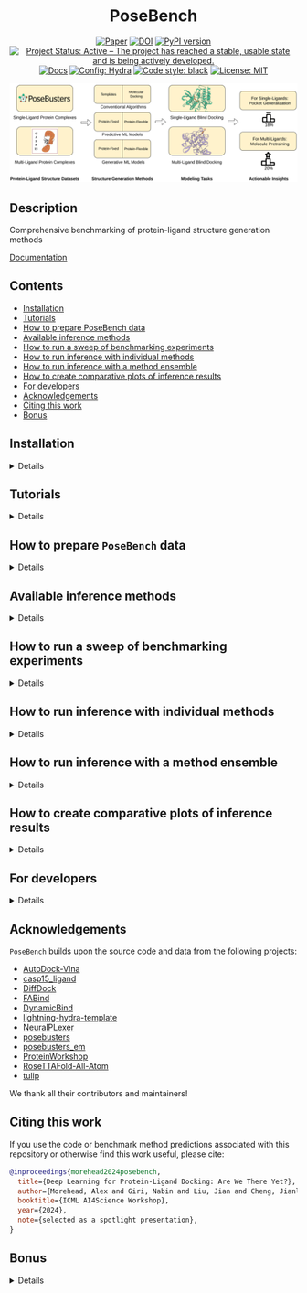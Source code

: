 <div align="center">

# PoseBench

[![Paper](http://img.shields.io/badge/arXiv-2405.14108-B31B1B.svg)](https://arxiv.org/abs/2405.14108)
[![DOI](https://zenodo.org/badge/DOI/10.5281/zenodo.11477766.svg)](https://doi.org/10.5281/zenodo.11477766)
[![PyPI version](https://badge.fury.io/py/posebench.svg)](https://badge.fury.io/py/posebench)
[![Project Status: Active – The project has reached a stable, usable state and is being actively developed.](https://www.repostatus.org/badges/latest/active.svg)](https://www.repostatus.org/#active)
[![Docs](https://assets.readthedocs.org/static/projects/badges/passing-flat.svg)](https://bioinfomachinelearning.github.io/PoseBench/)
<a href="https://hydra.cc/"><img alt="Config: Hydra" src="https://img.shields.io/badge/config-hydra-89b8cd"></a>
<a href="https://github.com/psf/black"><img alt="Code style: black" src="https://img.shields.io/badge/code%20style-black-000000.svg"></a>
[![License: MIT](https://img.shields.io/badge/license-MIT-yellow.svg)](https://opensource.org/licenses/MIT)

<img src="./img/PoseBench.png" width="600">

</div>

## Description

Comprehensive benchmarking of protein-ligand structure generation methods

[Documentation](https://bioinfomachinelearning.github.io/PoseBench/)

## Contents

- [Installation](#installation)
- [Tutorials](#tutorials)
- [How to prepare PoseBench data](#how-to-prepare-posebench-data)
- [Available inference methods](#available-inference-methods)
- [How to run a sweep of benchmarking experiments](#how-to-run-a-sweep-of-benchmarking-experiments)
- [How to run inference with individual methods](#how-to-run-inference-with-individual-methods)
- [How to run inference with a method ensemble](#how-to-run-inference-with-a-method-ensemble)
- [How to create comparative plots of inference results](#how-to-create-comparative-plots-of-inference-results)
- [For developers](#for-developers)
- [Acknowledgements](#acknowledgements)
- [Citing this work](#citing-this-work)
- [Bonus](#bonus)

## Installation

<details>

### Portable installation

To reuse modules and utilities within `PoseBench` in other projects, one can simply use `pip`

```bash
pip install posebench
```

### Full installation

To reproduce, customize, or extend the `PoseBench` benchmark, we recommend fully installing `PoseBench` using `mamba` as follows:

First, install `mamba` for dependency management (as a fast alternative to Anaconda)

```bash
wget "https://github.com/conda-forge/miniforge/releases/latest/download/Mambaforge-$(uname)-$(uname -m).sh"
bash Mambaforge-$(uname)-$(uname -m).sh  # accept all terms and install to the default location
rm Mambaforge-$(uname)-$(uname -m).sh  # (optionally) remove installer after using it
source ~/.bashrc  # alternatively, one can restart their shell session to achieve the same result
```

Install dependencies for each method's environment (as desired)

```bash
# clone project
sudo apt-get install git-lfs  # NOTE: run this if you have not already installed `git-lfs`
git lfs install
git clone https://github.com/BioinfoMachineLearning/PoseBench --recursive
cd PoseBench

# create conda environments (~80 GB total)
# - PoseBench environment # (~15 GB)
mamba env create -f environments/posebench_environment.yaml
conda activate PoseBench  # NOTE: one still needs to use `conda` to (de)activate environments
pip3 install -e .
# - casp15_ligand_scoring environment (~3 GB)
mamba env create -f environments/casp15_ligand_scoring_environment.yaml
conda activate casp15_ligand_scoring  # NOTE: one still needs to use `conda` to (de)activate environments
pip3 install -e .
# - DiffDock environment (~13 GB)
mamba env create -f environments/diffdock_environment.yaml --prefix forks/DiffDock/DiffDock/
conda activate forks/DiffDock/DiffDock/  # NOTE: one still needs to use `conda` to (de)activate environments
# - FABind environment (~6 GB)
mamba env create -f environments/fabind_environment.yaml --prefix forks/FABind/FABind/
conda activate forks/FABind/FABind/  # NOTE: one still needs to use `conda` to (de)activate environments
# - DynamicBind environment (~13 GB)
mamba env create -f environments/dynamicbind_environment.yaml --prefix forks/DynamicBind/DynamicBind/
conda activate forks/DynamicBind/DynamicBind/  # NOTE: one still needs to use `conda` to (de)activate environments
# - NeuralPLexer environment (~14 GB)
mamba env create -f environments/neuralplexer_environment.yaml --prefix forks/NeuralPLexer/NeuralPLexer/
conda activate forks/NeuralPLexer/NeuralPLexer/  # NOTE: one still needs to use `conda` to (de)activate environments
cd forks/NeuralPLexer/ && pip3 install -e . && cd ../../
# - RoseTTAFold-All-Atom environment (~14 GB) - NOTE: after running these commands, follow the installation instructions in `forks/RoseTTAFold-All-Atom/README.md` starting at Step 4 (with `forks/RoseTTAFold-All-Atom/` as the current working directory)
mamba env create -f environments/rfaa_environment.yaml --prefix forks/RoseTTAFold-All-Atom/RFAA/
conda activate forks/RoseTTAFold-All-Atom/RFAA/  # NOTE: one still needs to use `conda` to (de)activate environments
cd forks/RoseTTAFold-All-Atom/rf2aa/SE3Transformer/ && pip3 install --no-cache-dir -r requirements.txt && python3 setup.py install && cd ../../../../
# - AutoDock Vina Tools environment (~1 GB)
mamba env create -f environments/adfr_environment.yaml --prefix forks/Vina/ADFR/
conda activate forks/Vina/ADFR/  # NOTE: one still needs to use `conda` to (de)activate environments
# - P2Rank (~0.5 GB)
wget -P forks/P2Rank/ https://github.com/rdk/p2rank/releases/download/2.4.2/p2rank_2.4.2.tar.gz
tar -xzf forks/P2Rank/p2rank_2.4.2.tar.gz -C forks/P2Rank/
rm forks/P2Rank/p2rank_2.4.2.tar.gz
```

Download checkpoints (~8.25 GB total)

```bash
# DynamicBind checkpoint (~0.25 GB)
cd forks/DynamicBind/
wget https://zenodo.org/records/10137507/files/workdir.zip
unzip workdir.zip
rm workdir.zip
cd ../../

# NeuralPLexer checkpoint (~6.5 GB)
cd forks/NeuralPLexer/
wget https://zenodo.org/records/10373581/files/neuralplexermodels_downstream_datasets_predictions.zip
unzip neuralplexermodels_downstream_datasets_predictions.zip
rm neuralplexermodels_downstream_datasets_predictions.zip
cd ../../

# RoseTTAFold-All-Atom checkpoint (~1.5 GB)
cd forks/RoseTTAFold-All-Atom/
wget http://files.ipd.uw.edu/pub/RF-All-Atom/weights/RFAA_paper_weights.pt
cd ../../
```

</details>

## Tutorials

<details>

We provide a two-part tutorial series of Jupyter notebooks to provide users with examples
of how to extend `PoseBench`, as outlined below.

1. [Adding a new dataset](https://github.com/BioinfoMachineLearning/PoseBench/blob/main/notebooks/adding_new_dataset_tutorial.ipynb)
2. [Adding a new method](https://github.com/BioinfoMachineLearning/PoseBench/blob/main/notebooks/adding_new_method_tutorial.ipynb)

</details>

## How to prepare `PoseBench` data

<details>

### Downloading Astex, PoseBusters, DockGen, and CASP15 data

```bash
# fetch, extract, and clean-up preprocessed Astex Diverse, PoseBusters Benchmark, DockGen, and CASP15 data (~3 GB) #
wget https://zenodo.org/records/11477766/files/astex_diverse_set.tar.gz
wget https://zenodo.org/records/11477766/files/posebusters_benchmark_set.tar.gz
wget https://zenodo.org/records/11477766/files/dockgen_set.tar.gz
wget https://zenodo.org/records/11477766/files/casp15_set.tar.gz
tar -xzf astex_diverse_set.tar.gz
tar -xzf posebusters_benchmark_set.tar.gz
tar -xzf dockgen_set.tar.gz
tar -xzf casp15_set.tar.gz
rm astex_diverse_set.tar.gz
rm posebusters_benchmark_set.tar.gz
rm dockgen_set.tar.gz
rm casp15_set.tar.gz
```

### Downloading benchmark method predictions

```bash
# fetch, extract, and clean-up benchmark method predictions to reproduce paper results (~19 GB) #
# DiffDock predictions and results
wget https://zenodo.org/records/11477766/files/diffdock_benchmark_method_predictions.tar.gz
tar -xzf diffdock_benchmark_method_predictions.tar.gz
rm diffdock_benchmark_method_predictions.tar.gz
# FABind predictions and results
wget https://zenodo.org/records/11477766/files/fabind_benchmark_method_predictions.tar.gz
tar -xzf fabind_benchmark_method_predictions.tar.gz
rm fabind_benchmark_method_predictions.tar.gz
# DynamicBind predictions and results
wget https://zenodo.org/records/11477766/files/dynamicbind_benchmark_method_predictions.tar.gz
tar -xzf dynamicbind_benchmark_method_predictions.tar.gz
rm dynamicbind_benchmark_method_predictions.tar.gz
# NeuralPLexer predictions and results
wget https://zenodo.org/records/11477766/files/neuralplexer_benchmark_method_predictions.tar.gz
tar -xzf neuralplexer_benchmark_method_predictions.tar.gz
rm neuralplexer_benchmark_method_predictions.tar.gz
# RoseTTAFold-All-Atom predictions and results
wget https://zenodo.org/records/11477766/files/rfaa_benchmark_method_predictions.tar.gz
tar -xzf rfaa_benchmark_method_predictions.tar.gz
rm rfaa_benchmark_method_predictions.tar.gz
# TULIP predictions and results
wget https://zenodo.org/records/11477766/files/tulip_benchmark_method_predictions.tar.gz
tar -xzf tulip_benchmark_method_predictions.tar.gz
rm tulip_benchmark_method_predictions.tar.gz
# AutoDock Vina predictions and results
wget https://zenodo.org/records/11477766/files/vina_benchmark_method_predictions.tar.gz
tar -xzf vina_benchmark_method_predictions.tar.gz
rm vina_benchmark_method_predictions.tar.gz
# Astex Diverse, PoseBusters Benchmark (w/ pocket-only results), DockGen, and CASP15 consensus ensemble predictions and results
wget https://zenodo.org/records/11477766/files/astex_diverse_ensemble_benchmark_method_predictions.tar.gz
wget https://zenodo.org/records/11477766/files/posebusters_benchmark_ensemble_benchmark_method_predictions.tar.gz
wget https://zenodo.org/records/11477766/files/dockgen_ensemble_benchmark_method_predictions.tar.gz
wget https://zenodo.org/records/11477766/files/casp15_ensemble_benchmark_method_predictions.tar.gz
tar -xzf astex_diverse_ensemble_benchmark_method_predictions.tar.gz
tar -xzf posebusters_benchmark_ensemble_benchmark_method_predictions.tar.gz
tar -xzf dockgen_ensemble_benchmark_method_predictions.tar.gz
tar -xzf casp15_ensemble_benchmark_method_predictions.tar.gz
rm astex_diverse_ensemble_benchmark_method_predictions.tar.gz
rm posebusters_benchmark_ensemble_benchmark_method_predictions.tar.gz
rm dockgen_ensemble_benchmark_method_predictions.tar.gz
rm casp15_ensemble_benchmark_method_predictions.tar.gz
```

**NOTE:** One can reproduce the *pocket-only* experiments with the PoseBusters Benchmark set by adding the argument `pocket_only_baseline=true` to each command below used to run PoseBusters Benchmark dataset inference with all the baseline methods (n.b., besides `tulip`, which does not support pocket-level docking currently), since the pocket-only versions of the dataset's holo-aligned predicted protein structures have also been included in the downloadable Zenodo archive `posebusters_benchmark_set.tar.gz` referenced above. Similarly, one can reproduce the *NeuralPLexer w/o inter-ligand clash loss (ILCL)* experiments with the CASP15 set by adding the argument `no_ilcl=true` (`neuralplexer_no_ilcl=true`) to the commands `python3 posebench/models/neuralplexer_inference.py dataset=casp15 ...` and `python3 posebench/analysis/inference_analysis_casp.py dataset=casp15 ...` below (`python3 posebench/models/ensemble_generation.py ensemble_benchmarking_dataset=casp15 ...`) used to run CASP15 dataset inference with NeuralPLexer. Please see the config files within `configs/data/`, `configs/model/`, and `configs/analysis/` for more details.

### Downloading sequence databases (required only for RoseTTAFold-All-Atom inference)

```bash
# acquire multiple sequence alignment databases for RoseTTAFold-All-Atom (~2.5 TB)
cd forks/RoseTTAFold-All-Atom/

# uniref30 [46G]
wget http://wwwuser.gwdg.de/~compbiol/uniclust/2020_06/UniRef30_2020_06_hhsuite.tar.gz
mkdir -p UniRef30_2020_06
tar xfz UniRef30_2020_06_hhsuite.tar.gz -C ./UniRef30_2020_06

# BFD [272G]
wget https://bfd.mmseqs.com/bfd_metaclust_clu_complete_id30_c90_final_seq.sorted_opt.tar.gz
mkdir -p bfd
tar xfz bfd_metaclust_clu_complete_id30_c90_final_seq.sorted_opt.tar.gz -C ./bfd

# structure templates [81G] (including *_a3m.ffdata, *_a3m.ffindex)
wget https://files.ipd.uw.edu/pub/RoseTTAFold/pdb100_2021Mar03.tar.gz
tar xfz pdb100_2021Mar03.tar.gz

cd ../../
```

### Predicting apo protein structures using ESMFold (optional, preprocessed data available)

First create all the corresponding FASTA files for each protein sequence

```bash
python3 posebench/data/components/protein_fasta_preparation.py dataset=posebusters_benchmark
python3 posebench/data/components/protein_fasta_preparation.py dataset=astex_diverse
```

To generate the apo version of each protein structure,
create ESMFold-ready versions of the combined FASTA files
prepared above by the script `protein_fasta_preparation.py`
for the PoseBusters Benchmark and Astex Diverse sets, respectively

```bash
python3 posebench/data/components/esmfold_sequence_preparation.py dataset=posebusters_benchmark
python3 posebench/data/components/esmfold_sequence_preparation.py dataset=astex_diverse
```

Then, predict each apo protein structure using ESMFold's batch
inference script

```bash
python3 posebench/data/components/esmfold_batch_structure_prediction.py -i data/posebusters_benchmark_set/posebusters_benchmark_esmfold_sequences.fasta -o data/posebusters_benchmark_set/posebusters_benchmark_predicted_structures --skip-existing
python3 posebench/data/components/esmfold_batch_structure_prediction.py -i data/astex_diverse_set/astex_diverse_esmfold_sequences.fasta -o data/astex_diverse_set/astex_diverse_predicted_structures --skip-existing
```

**NOTE:** Having a CUDA-enabled device available when running ESMFold is highly recommended

**NOTE:** ESMFold may not be able to predict apo protein structures for a handful of exceedingly-long (e.g., >2000 token) input sequences

Lastly, align each apo protein structure to its corresponding
holo protein structure counterpart in the PoseBusters Benchmark
or Astex Diverse set, taking ligand conformations into account
during each alignment

```bash
python3 posebench/data/components/protein_apo_to_holo_alignment.py dataset=posebusters_benchmark num_workers=1
python3 posebench/data/components/protein_apo_to_holo_alignment.py dataset=astex_diverse num_workers=1
```

**NOTE:** The preprocessed Astex Diverse, PoseBusters Benchmark, DockGen, and CASP15 data available via [Zenodo](https://doi.org/10.5281/zenodo.11477766) provide pre-holo-aligned predicted protein structures for these respective datasets.

</details>

## Available inference methods

<details>

### Methods available individually

#### Fixed Protein Methods

| Name            | Source                                                                | Astex Benchmarked | PoseBusters Benchmarked | DockGen Benchmarked | CASP Benchmarked |
| --------------- | --------------------------------------------------------------------- | ----------------- | ----------------------- | ------------------- | ---------------- |
| `DiffDock`      | [Corso et al.](https://openreview.net/forum?id=UfBIxpTK10)            | ✓                 | ✓                       | ✓                   | ✓                |
| `FABind`        | [Pei et al.](https://openreview.net/forum?id=PnWakgg1RL)              | ✓                 | ✓                       | ✓                   | ✗                |
| `AutoDock Vina` | [Eberhardt et al.](https://pubs.acs.org/doi/10.1021/acs.jcim.1c00203) | ✓                 | ✓                       | ✓                   | ✓                |
| `TULIP`         |                                                                       | ✓                 | ✓                       | ✗                   | ✓                |

#### Flexible Protein Methods

| Name                   | Source                                                                | Astex Benchmarked | PoseBusters Benchmarked | DockGen Benchmarked | CASP Benchmarked |
| ---------------------- | --------------------------------------------------------------------- | ----------------- | ----------------------- | ------------------- | ---------------- |
| `DynamicBind`          | [Lu et al.](https://www.nature.com/articles/s41467-024-45461-2)       | ✓                 | ✓                       | ✓                   | ✓                |
| `NeuralPLexer`         | [Qiao et al.](https://www.nature.com/articles/s42256-024-00792-z)     | ✓                 | ✓                       | ✓                   | ✓                |
| `RoseTTAFold-All-Atom` | [Krishna et al.](https://www.science.org/doi/10.1126/science.adl2528) | ✓                 | ✓                       | ✓                   | ✓                |

### Methods available for ensembling

#### Fixed Protein Methods

| Name            | Source                                                                | Astex Benchmarked | PoseBusters Benchmarked | DockGen Benchmarked | CASP Benchmarked |
| --------------- | --------------------------------------------------------------------- | ----------------- | ----------------------- | ------------------- | ---------------- |
| `DiffDock`      | [Corso et al.](https://openreview.net/forum?id=UfBIxpTK10)            | ✓                 | ✓                       | ✓                   | ✓                |
| `AutoDock Vina` | [Eberhardt et al.](https://pubs.acs.org/doi/10.1021/acs.jcim.1c00203) | ✓                 | ✓                       | ✓                   | ✓                |
| `TULIP`         |                                                                       | ✓                 | ✓                       | ✗                   | ✓                |

#### Flexible Protein Methods

| Name                   | Source                                                                | Astex Benchmarked | PoseBusters Benchmarked | DockGen Benchmarked | CASP Benchmarked |
| ---------------------- | --------------------------------------------------------------------- | ----------------- | ----------------------- | ------------------- | ---------------- |
| `DynamicBind`          | [Lu et al.](https://www.nature.com/articles/s41467-024-45461-2)       | ✓                 | ✓                       | ✓                   | ✓                |
| `NeuralPLexer`         | [Qiao et al.](https://www.nature.com/articles/s42256-024-00792-z)     | ✓                 | ✓                       | ✓                   | ✓                |
| `RoseTTAFold-All-Atom` | [Krishna et al.](https://www.science.org/doi/10.1126/science.adl2528) | ✓                 | ✓                       | ✓                   | ✓                |

**NOTE**: Have a new method to add? Please let us know by creating a pull request. We would be happy to work with you to integrate new methodology into this benchmark!

</details>

## How to run a sweep of benchmarking experiments

<details>

Build inference scripts for one's desired sweep

```bash
python3 scripts/build_inference_script.py sweep=true export_hpc_headers=true
```

Submit the inference scripts for job scheduling

```bash
sbatch scripts/inference/*_inference_*.sh
```

**NOTE**: See the config file `configs/scripts/build_inference_script.yaml` for more details.

</details>

## How to run inference with individual methods

<details>

### How to run inference with `DiffDock`

Prepare CSV input files

```bash
python3 posebench/data/diffdock_input_preparation.py dataset=posebusters_benchmark
python3 posebench/data/diffdock_input_preparation.py dataset=astex_diverse
python3 posebench/data/diffdock_input_preparation.py dataset=dockgen
python3 posebench/data/diffdock_input_preparation.py dataset=casp15 input_data_dir=data/casp15_set/targets input_protein_structure_dir=data/casp15_set/casp15_holo_aligned_predicted_structures
```

Run inference on each dataset

```bash
python3 posebench/models/diffdock_inference.py dataset=posebusters_benchmark repeat_index=1
...
python3 posebench/models/diffdock_inference.py dataset=astex_diverse repeat_index=1
...
python3 posebench/models/diffdock_inference.py dataset=dockgen repeat_index=1
...
python3 posebench/models/diffdock_inference.py dataset=casp15 batch_size=1 repeat_index=1
...
```

Relax the generated ligand structures inside of their respective protein pockets

```bash
python3 posebench/models/inference_relaxation.py method=diffdock dataset=posebusters_benchmark remove_initial_protein_hydrogens=true assign_partial_charges_manually=true repeat_index=1
...
python3 posebench/models/inference_relaxation.py method=diffdock dataset=astex_diverse remove_initial_protein_hydrogens=true assign_partial_charges_manually=true repeat_index=1
...
python3 posebench/models/inference_relaxation.py method=diffdock dataset=dockgen remove_initial_protein_hydrogens=true assign_partial_charges_manually=true repeat_index=1
...
```

Analyze inference results for each dataset

```bash
python3 posebench/analysis/inference_analysis.py method=diffdock dataset=posebusters_benchmark repeat_index=1
...
python3 posebench/analysis/inference_analysis.py method=diffdock dataset=astex_diverse repeat_index=1
...
python3 posebench/analysis/inference_analysis.py method=diffdock dataset=dockgen repeat_index=1
...
```

Analyze inference results for the CASP15 dataset

```bash
# first assemble (unrelaxed and post ranking-relaxed) CASP15-compliant prediction submission files for scoring
python3 posebench/models/ensemble_generation.py ensemble_methods=\[diffdock\] input_csv_filepath=data/test_cases/casp15/ensemble_inputs.csv output_dir=data/test_cases/casp15/top_diffdock_ensemble_predictions_1 skip_existing=true relax_method_ligands_post_ranking=false export_file_format=casp15 export_top_n=5 combine_casp_output_files=true max_method_predictions=40 method_top_n_to_select=5 resume=true ensemble_benchmarking=true ensemble_benchmarking_dataset=casp15 cuda_device_index=0 ensemble_benchmarking_repeat_index=1
python3 posebench/models/ensemble_generation.py ensemble_methods=\[diffdock\] input_csv_filepath=data/test_cases/casp15/ensemble_inputs.csv output_dir=data/test_cases/casp15/top_diffdock_ensemble_predictions_1 skip_existing=true relax_method_ligands_post_ranking=true export_file_format=casp15 export_top_n=5 combine_casp_output_files=true max_method_predictions=40 method_top_n_to_select=5 resume=true ensemble_benchmarking=true ensemble_benchmarking_dataset=casp15 cuda_device_index=0 ensemble_benchmarking_repeat_index=1
# NOTE: the suffixes for both `output_dir` and `ensemble_benchmarking_repeat_index` should be modified to e.g., 2, 3, ...
...
# now score the CASP15-compliant submissions using the official CASP scoring pipeline
python3 posebench/analysis/inference_analysis_casp.py method=diffdock dataset=casp15 repeat_index=1
...
```

### How to run inference with `FABind`

Prepare CSV input files

```bash
python3 posebench/data/fabind_input_preparation.py dataset=posebusters_benchmark
python3 posebench/data/fabind_input_preparation.py dataset=astex_diverse
python3 posebench/data/fabind_input_preparation.py dataset=dockgen
```

Run inference on each dataset

```bash
python3 posebench/models/fabind_inference.py dataset=posebusters_benchmark repeat_index=1
...
python3 posebench/models/fabind_inference.py dataset=astex_diverse repeat_index=1
...
python3 posebench/models/fabind_inference.py dataset=dockgen repeat_index=1
...
```

Relax the generated ligand structures inside of their respective protein pockets

```bash
python3 posebench/models/inference_relaxation.py method=fabind dataset=posebusters_benchmark remove_initial_protein_hydrogens=true assign_partial_charges_manually=true repeat_index=1
...
python3 posebench/models/inference_relaxation.py method=fabind dataset=astex_diverse remove_initial_protein_hydrogens=true assign_partial_charges_manually=true repeat_index=1
...
python3 posebench/models/inference_relaxation.py method=fabind dataset=dockgen remove_initial_protein_hydrogens=true assign_partial_charges_manually=true repeat_index=1
...
```

Analyze inference results for each dataset

```bash
python3 posebench/analysis/inference_analysis.py method=fabind dataset=posebusters_benchmark repeat_index=1
...
python3 posebench/analysis/inference_analysis.py method=fabind dataset=astex_diverse repeat_index=1
...
python3 posebench/analysis/inference_analysis.py method=fabind dataset=dockgen repeat_index=1
...
```

### How to run inference with `DynamicBind`

Prepare CSV input files

```bash
python3 posebench/data/dynamicbind_input_preparation.py dataset=posebusters_benchmark
python3 posebench/data/dynamicbind_input_preparation.py dataset=astex_diverse
python3 posebench/data/dynamicbind_input_preparation.py dataset=dockgen
python3 posebench/data/dynamicbind_input_preparation.py dataset=casp15 input_data_dir=data/casp15_set/targets
```

Run inference on each dataset

```bash
python3 posebench/models/dynamicbind_inference.py dataset=posebusters_benchmark repeat_index=1
...
python3 posebench/models/dynamicbind_inference.py dataset=astex_diverse repeat_index=1
...
python3 posebench/models/dynamicbind_inference.py dataset=dockgen repeat_index=1
...
python3 posebench/models/dynamicbind_inference.py dataset=casp15 batch_size=1 input_data_dir=data/casp15_set/casp15_holo_aligned_predicted_structures repeat_index=1
...
```

Relax the generated ligand structures inside of their respective protein pockets

```bash
python3 posebench/models/inference_relaxation.py method=dynamicbind dataset=posebusters_benchmark remove_initial_protein_hydrogens=true assign_partial_charges_manually=true repeat_index=1
...
python3 posebench/models/inference_relaxation.py method=dynamicbind dataset=astex_diverse remove_initial_protein_hydrogens=true assign_partial_charges_manually=true repeat_index=1
...
python3 posebench/models/inference_relaxation.py method=dynamicbind dataset=dockgen remove_initial_protein_hydrogens=true assign_partial_charges_manually=true repeat_index=1
...
```

Analyze inference results for each dataset

```bash
python3 posebench/analysis/inference_analysis.py method=dynamicbind dataset=posebusters_benchmark repeat_index=1
...
python3 posebench/analysis/inference_analysis.py method=dynamicbind dataset=astex_diverse repeat_index=1
...
python3 posebench/analysis/inference_analysis.py method=dynamicbind dataset=dockgen repeat_index=1
...
```

Analyze inference results for the CASP15 dataset

```bash
# first assemble (unrelaxed and post ranking-relaxed) CASP15-compliant prediction submission files for scoring
python3 posebench/models/ensemble_generation.py ensemble_methods=\[dynamicbind\] input_csv_filepath=data/test_cases/casp15/ensemble_inputs.csv output_dir=data/test_cases/casp15/top_dynamicbind_ensemble_predictions_1 skip_existing=true relax_method_ligands_post_ranking=false export_file_format=casp15 export_top_n=5 combine_casp_output_files=true max_method_predictions=40 method_top_n_to_select=5 resume=true ensemble_benchmarking=true ensemble_benchmarking_dataset=casp15 cuda_device_index=0 ensemble_benchmarking_repeat_index=1
python3 posebench/models/ensemble_generation.py ensemble_methods=\[dynamicbind\] input_csv_filepath=data/test_cases/casp15/ensemble_inputs.csv output_dir=data/test_cases/casp15/top_dynamicbind_ensemble_predictions_1 skip_existing=true relax_method_ligands_post_ranking=true export_file_format=casp15 export_top_n=5 combine_casp_output_files=true max_method_predictions=40 method_top_n_to_select=5 resume=true ensemble_benchmarking=true ensemble_benchmarking_dataset=casp15 cuda_device_index=0 ensemble_benchmarking_repeat_index=1
# NOTE: the suffixes for both `output_dir` and `ensemble_benchmarking_repeat_index` should be modified to e.g., 2, 3, ...
...
# now score the CASP15-compliant submissions using the official CASP scoring pipeline
python3 posebench/analysis/inference_analysis_casp.py method=dynamicbind dataset=casp15 repeat_index=1
...
```

### How to run inference with `NeuralPLexer`

Prepare CSV input files

```bash
python3 posebench/data/neuralplexer_input_preparation.py dataset=posebusters_benchmark
python3 posebench/data/neuralplexer_input_preparation.py dataset=astex_diverse
python3 posebench/data/neuralplexer_input_preparation.py dataset=dockgen
python3 posebench/data/neuralplexer_input_preparation.py dataset=casp15 input_data_dir=data/casp15_set/targets input_receptor_structure_dir=data/casp15_set/casp15_holo_aligned_predicted_structures
```

Run inference on each dataset

```bash
python3 posebench/models/neuralplexer_inference.py dataset=posebusters_benchmark repeat_index=1
...
python3 posebench/models/neuralplexer_inference.py dataset=astex_diverse repeat_index=1
...
python3 posebench/models/neuralplexer_inference.py dataset=dockgen repeat_index=1
...
python3 posebench/models/neuralplexer_inference.py dataset=casp15 chunk_size=4 repeat_index=1
...
```

Relax the generated ligand structures inside of their respective protein pockets

```bash
python3 posebench/models/inference_relaxation.py method=neuralplexer dataset=posebusters_benchmark remove_initial_protein_hydrogens=true assign_partial_charges_manually=true repeat_index=1
...
python3 posebench/models/inference_relaxation.py method=neuralplexer dataset=astex_diverse remove_initial_protein_hydrogens=true assign_partial_charges_manually=true repeat_index=1
...
python3 posebench/models/inference_relaxation.py method=neuralplexer dataset=dockgen remove_initial_protein_hydrogens=true assign_partial_charges_manually=true repeat_index=1
...
```

Align predicted protein-ligand structures to ground-truth complex structures

```bash
python3 posebench/analysis/complex_alignment.py method=neuralplexer dataset=posebusters_benchmark repeat_index=1
...
python3 posebench/analysis/complex_alignment.py method=neuralplexer dataset=astex_diverse repeat_index=1
...
python3 posebench/analysis/complex_alignment.py method=neuralplexer dataset=dockgen repeat_index=1
...
```

Analyze inference results for each dataset

```bash
python3 posebench/analysis/inference_analysis.py method=neuralplexer dataset=posebusters_benchmark repeat_index=1
...
python3 posebench/analysis/inference_analysis.py method=neuralplexer dataset=astex_diverse repeat_index=1
...
python3 posebench/analysis/inference_analysis.py method=neuralplexer dataset=dockgen repeat_index=1
...
```

Analyze inference results for the CASP15 dataset

```bash
# first assemble (unrelaxed and post ranking-relaxed) CASP15-compliant prediction submission files for scoring
python3 posebench/models/ensemble_generation.py ensemble_methods=\[neuralplexer\] input_csv_filepath=data/test_cases/casp15/ensemble_inputs.csv output_dir=data/test_cases/casp15/top_neuralplexer_ensemble_predictions_1 skip_existing=true relax_method_ligands_post_ranking=false export_file_format=casp15 export_top_n=5 combine_casp_output_files=true max_method_predictions=40 method_top_n_to_select=5 resume=true ensemble_benchmarking=true ensemble_benchmarking_dataset=casp15 cuda_device_index=0 ensemble_benchmarking_repeat_index=1
python3 posebench/models/ensemble_generation.py ensemble_methods=\[neuralplexer\] input_csv_filepath=data/test_cases/casp15/ensemble_inputs.csv output_dir=data/test_cases/casp15/top_neuralplexer_ensemble_predictions_1 skip_existing=true relax_method_ligands_post_ranking=true export_file_format=casp15 export_top_n=5 combine_casp_output_files=true max_method_predictions=40 method_top_n_to_select=5 resume=true ensemble_benchmarking=true ensemble_benchmarking_dataset=casp15 cuda_device_index=0 ensemble_benchmarking_repeat_index=1
# NOTE: the suffixes for both `output_dir` and `ensemble_benchmarking_repeat_index` should be modified to e.g., 2, 3, ...
...
# now score the CASP15-compliant submissions using the official CASP scoring pipeline
python3 posebench/analysis/inference_analysis_casp.py method=neuralplexer dataset=casp15 repeat_index=1
...
```

### How to run inference with `RoseTTAFold-All-Atom`

Prepare CSV input files

```bash
python3 posebench/data/rfaa_input_preparation.py dataset=posebusters_benchmark
python3 posebench/data/rfaa_input_preparation.py dataset=astex_diverse
python3 posebench/data/rfaa_input_preparation.py dataset=dockgen
python3 posebench/data/rfaa_input_preparation.py dataset=casp15 input_data_dir=data/casp15_set/targets
```

Run inference on each dataset

```bash
conda activate forks/RoseTTAFold-All-Atom/RFAA/
python3 posebench/models/rfaa_inference.py dataset=posebusters_benchmark run_inference_directly=true
python3 posebench/models/rfaa_inference.py dataset=astex_diverse run_inference_directly=true
python3 posebench/models/rfaa_inference.py dataset=dockgen run_inference_directly=true
python3 posebench/models/rfaa_inference.py dataset=casp15 run_inference_directly=true
conda deactivate
```

Extract predictions into separate files for proteins and ligands

```bash
python3 posebench/data/rfaa_output_extraction.py dataset=posebusters_benchmark
python3 posebench/data/rfaa_output_extraction.py dataset=astex_diverse
python3 posebench/data/rfaa_output_extraction.py dataset=dockgen
python3 posebench/data/rfaa_output_extraction.py dataset=casp15
```

Relax the generated ligand structures inside of their respective protein pockets

```bash
python3 posebench/models/inference_relaxation.py method=rfaa dataset=posebusters_benchmark remove_initial_protein_hydrogens=true
python3 posebench/models/inference_relaxation.py method=rfaa dataset=astex_diverse remove_initial_protein_hydrogens=true
python3 posebench/models/inference_relaxation.py method=rfaa dataset=dockgen remove_initial_protein_hydrogens=true
```

Align predicted protein-ligand structures to ground-truth complex structures

```bash
python3 posebench/analysis/complex_alignment.py method=rfaa dataset=posebusters_benchmark
python3 posebench/analysis/complex_alignment.py method=rfaa dataset=astex_diverse
python3 posebench/analysis/complex_alignment.py method=rfaa dataset=dockgen
```

Analyze inference results for each dataset

```bash
python3 posebench/analysis/inference_analysis.py method=rfaa dataset=posebusters_benchmark
python3 posebench/analysis/inference_analysis.py method=rfaa dataset=astex_diverse
python3 posebench/analysis/inference_analysis.py method=rfaa dataset=dockgen
```

Analyze inference results for the CASP15 dataset

```bash
# first assemble (unrelaxed and post ranking-relaxed) CASP15-compliant prediction submission files for scoring
python3 posebench/models/ensemble_generation.py ensemble_methods=\[rfaa\] input_csv_filepath=data/test_cases/casp15/ensemble_inputs.csv output_dir=data/test_cases/casp15/top_rfaa_ensemble_predictions_1 skip_existing=true relax_method_ligands_post_ranking=false export_file_format=casp15 export_top_n=5 combine_casp_output_files=true max_method_predictions=40 method_top_n_to_select=5 resume=true ensemble_benchmarking=true ensemble_benchmarking_dataset=casp15 cuda_device_index=0 ensemble_benchmarking_repeat_index=1
python3 posebench/models/ensemble_generation.py ensemble_methods=\[rfaa\] input_csv_filepath=data/test_cases/casp15/ensemble_inputs.csv output_dir=data/test_cases/casp15/top_rfaa_ensemble_predictions_1 skip_existing=true relax_method_ligands_post_ranking=true export_file_format=casp15 export_top_n=5 combine_casp_output_files=true max_method_predictions=40 method_top_n_to_select=5 resume=true ensemble_benchmarking=true ensemble_benchmarking_dataset=casp15 cuda_device_index=0 ensemble_benchmarking_repeat_index=1
# NOTE: the suffixes for both `output_dir` and `ensemble_benchmarking_repeat_index` should be modified to e.g., 2, 3, ...
...
# now score the CASP15-compliant submissions using the official CASP scoring pipeline
python3 posebench/analysis/inference_analysis_casp.py method=rfaa dataset=casp15 targets='[T1124, T1127v2, T1146, T1152, T1158v1, T1158v2, T1158v3, T1158v4, T1186, T1187, T1188]' repeat_index=1
...
```

### How to run inference with `AutoDock Vina`

Prepare CSV input files

```bash
cp forks/DiffDock/inference/diffdock_posebusters_benchmark_inputs.csv forks/Vina/inference/vina_posebusters_benchmark_inputs.csv
cp forks/DiffDock/inference/diffdock_astex_diverse_inputs.csv forks/Vina/inference/vina_astex_diverse_inputs.csv
cp forks/DiffDock/inference/diffdock_dockgen_inputs.csv forks/Vina/inference/vina_dockgen_inputs.csv
cp forks/DiffDock/inference/diffdock_casp15_inputs.csv forks/Vina/inference/vina_casp15_inputs.csv
```

Run inference on each dataset

```bash
python3 posebench/models/vina_inference.py dataset=posebusters_benchmark method=diffdock repeat_index=1 # NOTE: DiffDock-L's binding pockets are recommended as the default Vina input
...
python3 posebench/models/vina_inference.py dataset=astex_diverse method=diffdock repeat_index=1
...
python3 posebench/models/vina_inference.py dataset=dockgen method=diffdock repeat_index=1
...
python3 posebench/models/vina_inference.py dataset=casp15 method=diffdock repeat_index=1
...
```

Copy Vina's predictions to the corresponding inference directory for each repeat

```bash
mkdir -p forks/Vina/inference/vina_diffdock_posebusters_benchmark_outputs_1 && cp -r data/test_cases/posebusters_benchmark/vina_diffdock_posebusters_benchmark_outputs_1/* forks/Vina/inference/vina_diffdock_posebusters_benchmark_outputs_1
...
mkdir -p forks/Vina/inference/vina_diffdock_astex_diverse_outputs_1 && cp -r data/test_cases/astex_diverse/vina_diffdock_astex_diverse_outputs_1/* forks/Vina/inference/vina_diffdock_astex_diverse_outputs_1
...
mkdir -p forks/Vina/inference/vina_diffdock_dockgen_outputs_1 && cp -r data/test_cases/dockgen/vina_diffdock_dockgen_outputs_1/* forks/Vina/inference/vina_diffdock_dockgen_outputs_1
...
mkdir -p forks/Vina/inference/vina_diffdock_casp15_outputs_1 && cp -r data/test_cases/casp15/vina_diffdock_casp15_outputs_1/* forks/Vina/inference/vina_diffdock_casp15_outputs_1
...
```

Relax the generated ligand structures inside of their respective protein pockets

```bash
python3 posebench/models/inference_relaxation.py method=vina vina_binding_site_method=diffdock dataset=posebusters_benchmark remove_initial_protein_hydrogens=true assign_partial_charges_manually=true repeat_index=1
...
python3 posebench/models/inference_relaxation.py method=vina vina_binding_site_method=diffdock dataset=astex_diverse remove_initial_protein_hydrogens=true assign_partial_charges_manually=true repeat_index=1
...
python3 posebench/models/inference_relaxation.py method=vina vina_binding_site_method=diffdock dataset=dockgen remove_initial_protein_hydrogens=true assign_partial_charges_manually=true repeat_index=1
...
```

Analyze inference results for each dataset

```bash
python3 posebench/analysis/inference_analysis.py method=vina vina_binding_site_method=diffdock dataset=posebusters_benchmark repeat_index=1
...
python3 posebench/analysis/inference_analysis.py method=vina vina_binding_site_method=diffdock dataset=astex_diverse repeat_index=1
...
python3 posebench/analysis/inference_analysis.py method=vina vina_binding_site_method=diffdock dataset=dockgen repeat_index=1
...
```

Analyze inference results for the CASP15 dataset

```bash
# assemble (unrelaxed and post ranking-relaxed) CASP15-compliant prediction submission files for scoring
python3 posebench/models/ensemble_generation.py ensemble_methods=\[vina\] vina_binding_site_methods=\[diffdock\] input_csv_filepath=data/test_cases/casp15/ensemble_inputs.csv output_dir=data/test_cases/casp15/top_vina_diffdock_ensemble_predictions_1 skip_existing=true relax_method_ligands_post_ranking=false export_file_format=casp15 export_top_n=5 combine_casp_output_files=true max_method_predictions=40 method_top_n_to_select=5 resume=true ensemble_benchmarking=true ensemble_benchmarking_dataset=casp15 cuda_device_index=0 ensemble_benchmarking_repeat_index=1
python3 posebench/models/ensemble_generation.py ensemble_methods=\[vina\] vina_binding_site_methods=\[diffdock\] input_csv_filepath=data/test_cases/casp15/ensemble_inputs.csv output_dir=data/test_cases/casp15/top_vina_diffdock_ensemble_predictions_1 skip_existing=true relax_method_ligands_post_ranking=true export_file_format=casp15 export_top_n=5 combine_casp_output_files=true max_method_predictions=40 method_top_n_to_select=5 resume=true ensemble_benchmarking=true ensemble_benchmarking_dataset=casp15 cuda_device_index=0 ensemble_benchmarking_repeat_index=1
# NOTE: the suffixes for both `output_dir` and `ensemble_benchmarking_repeat_index` should be modified to e.g., 2, 3, ...
...
# now score the CASP15-compliant submissions using the official CASP scoring pipeline
python3 posebench/analysis/inference_analysis_casp.py method=vina vina_binding_site_method=diffdock dataset=casp15 repeat_index=1
...
```

### How to run inference with `TULIP`

Gather all template ligands generated by `TULIP` via its dedicated [GitHub repository](https://github.com/BioinfoMachineLearning/tulip) and collate the resulting ligand fragment SDF files

```bash
python3 posebench/data/tulip_output_extraction.py dataset=posebusters_benchmark
python3 posebench/data/tulip_output_extraction.py dataset=astex_diverse
python3 posebench/data/tulip_output_extraction.py dataset=dockgen
python3 posebench/data/tulip_output_extraction.py dataset=casp15
```

Relax the generated ligand structures inside of their respective protein pockets

```bash
python3 posebench/models/inference_relaxation.py method=tulip dataset=posebusters_benchmark remove_initial_protein_hydrogens=true assign_partial_charges_manually=true
...
python3 posebench/models/inference_relaxation.py method=tulip dataset=astex_diverse remove_initial_protein_hydrogens=true assign_partial_charges_manually=true
...
python3 posebench/models/inference_relaxation.py method=tulip dataset=dockgen remove_initial_protein_hydrogens=true assign_partial_charges_manually=true
...
```

Analyze inference results for each dataset

```bash
python3 posebench/analysis/inference_analysis.py method=tulip dataset=posebusters_benchmark
...
python3 posebench/analysis/inference_analysis.py method=tulip dataset=astex_diverse
...
python3 posebench/analysis/inference_analysis.py method=tulip dataset=dockgen
...
```

Analyze inference results for the CASP15 dataset

```bash
# then assemble (unrelaxed and post ranking-relaxed) CASP15-compliant prediction submission files for scoring
python3 posebench/models/ensemble_generation.py ensemble_methods=\[tulip\] input_csv_filepath=data/test_cases/casp15/ensemble_inputs.csv output_dir=data/test_cases/casp15/top_tulip_ensemble_predictions_1 skip_existing=true relax_method_ligands_post_ranking=false export_file_format=casp15 export_top_n=5 combine_casp_output_files=true max_method_predictions=40 method_top_n_to_select=5 resume=true ensemble_benchmarking=true ensemble_benchmarking_dataset=casp15 cuda_device_index=0 ensemble_benchmarking_repeat_index=1
python3 posebench/models/ensemble_generation.py ensemble_methods=\[tulip\] input_csv_filepath=data/test_cases/casp15/ensemble_inputs.csv output_dir=data/test_cases/casp15/top_tulip_ensemble_predictions_1 skip_existing=true relax_method_ligands_post_ranking=true export_file_format=casp15 export_top_n=5 combine_casp_output_files=true max_method_predictions=40 method_top_n_to_select=5 resume=true ensemble_benchmarking=true ensemble_benchmarking_dataset=casp15 cuda_device_index=0 ensemble_benchmarking_repeat_index=1
# NOTE: the suffixes for both `output_dir` and `ensemble_benchmarking_repeat_index` should be modified to e.g., 2, 3, ...
...
# now score the CASP15-compliant submissions using the official CASP scoring pipeline
python3 posebench/analysis/inference_analysis_casp.py method=tulip dataset=casp15 targets='[H1171v1, H1171v2, H1172v1, H1172v2, H1172v3, H1172v4, T1124, T1127v2, T1152, T1158v1, T1158v2, T1158v3, T1181, T1186, T1187, T1188]'
...
```

</details>

## How to run inference with a method ensemble

<details>

Using an `ensemble` of methods, generate predictions for a new protein target using each method and (e.g., consensus-)rank the pool of predictions

```bash
# generate each method's prediction script for a target
# NOTE: to predict input ESMFold protein structures when they are not already locally available in `data/ensemble_proteins/`, e.g., on a SLURM cluster first run e.g., `srun --partition=gpu --gres=gpu:A100:1 --mem=59G --time=01:00:00 --pty bash` to ensure a GPU is available for inference
python3 posebench/models/ensemble_generation.py input_csv_filepath=data/test_cases/5S8I_2LY/ensemble_inputs.csv output_dir=data/test_cases/5S8I_2LY/top_consensus_ensemble_predictions_1 max_method_predictions=40 method_top_n_to_select=3 ensemble_ranking_method=consensus resume=false ensemble_methods='[diffdock, dynamicbind, neuralplexer, rfaa]'
# ...
# now, manually run each desired method's generated prediction script, with the exception of AutoDock Vina which uses other methods' predictions
# ...
python3 posebench/models/ensemble_generation.py input_csv_filepath=data/test_cases/5S8I_2LY/ensemble_inputs.csv output_dir=data/test_cases/5S8I_2LY/top_consensus_ensemble_predictions_1 max_method_predictions=40 method_top_n_to_select=3 ensemble_ranking_method=consensus resume=true generate_vina_scripts=true vina_binding_site_methods=[diffdock]
# now, manually run AutoDock Vina's generated prediction script for each binding site prediction method
#...
# lastly, organize each method's predictions together
python3 posebench/models/ensemble_generation.py input_csv_filepath=data/test_cases/5S8I_2LY/ensemble_inputs.csv output_dir=data/test_cases/5S8I_2LY/top_consensus_ensemble_predictions_1 max_method_predictions=40 method_top_n_to_select=3 ensemble_ranking_method=consensus resume=true generate_vina_scripts=false vina_binding_site_methods=[diffdock]
```

Benchmark (ensemble-)ranked predictions across each test dataset

```bash
# benchmark using the PoseBusters Benchmark dataset e.g., after generating 40 complexes per target with each method
python3 posebench/models/ensemble_generation.py input_csv_filepath=data/test_cases/posebusters_benchmark/ensemble_inputs.csv output_dir=data/test_cases/posebusters_benchmark/top_consensus_ensemble_predictions_1 max_method_predictions=40 method_top_n_to_select=3 export_top_n=1 export_file_format=null skip_existing=true relax_method_ligands_post_ranking=false resume=true cuda_device_index=0 ensemble_methods='[diffdock, dynamicbind, neuralplexer, rfaa]' ensemble_benchmarking=true ensemble_benchmarking_dataset=posebusters_benchmark ensemble_ranking_method=consensus ensemble_benchmarking_repeat_index=1
python3 posebench/models/ensemble_generation.py input_csv_filepath=data/test_cases/posebusters_benchmark/ensemble_inputs.csv output_dir=data/test_cases/posebusters_benchmark/top_consensus_ensemble_predictions_1 max_method_predictions=40 method_top_n_to_select=3 export_top_n=1 export_file_format=null skip_existing=true relax_method_ligands_post_ranking=true resume=true cuda_device_index=0 ensemble_methods='[diffdock, dynamicbind, neuralplexer, rfaa]' ensemble_benchmarking=true ensemble_benchmarking_dataset=posebusters_benchmark ensemble_ranking_method=consensus ensemble_benchmarking_repeat_index=1
...
# benchmark using the Astex Diverse dataset e.g., after generating 40 complexes per target with each method
python3 posebench/models/ensemble_generation.py input_csv_filepath=data/test_cases/astex_diverse/ensemble_inputs.csv output_dir=data/test_cases/astex_diverse/top_consensus_ensemble_predictions_1 max_method_predictions=40 method_top_n_to_select=3 export_top_n=1 export_file_format=null skip_existing=true relax_method_ligands_post_ranking=false resume=true cuda_device_index=0 ensemble_methods='[diffdock, dynamicbind, neuralplexer, rfaa]' ensemble_benchmarking=true ensemble_benchmarking_dataset=astex_diverse ensemble_ranking_method=consensus ensemble_benchmarking_repeat_index=1
python3 posebench/models/ensemble_generation.py input_csv_filepath=data/test_cases/astex_diverse/ensemble_inputs.csv output_dir=data/test_cases/astex_diverse/top_consensus_ensemble_predictions_1 max_method_predictions=40 method_top_n_to_select=3 export_top_n=1 export_file_format=null skip_existing=true relax_method_ligands_post_ranking=true resume=true cuda_device_index=0 ensemble_methods='[diffdock, dynamicbind, neuralplexer, rfaa]' ensemble_benchmarking=true ensemble_benchmarking_dataset=astex_diverse ensemble_ranking_method=consensus ensemble_benchmarking_repeat_index=1
...
# benchmark using the DockGen dataset e.g., after generating 40 complexes per target with each method
python3 posebench/models/ensemble_generation.py input_csv_filepath=data/test_cases/dockgen/ensemble_inputs.csv output_dir=data/test_cases/dockgen/top_consensus_ensemble_predictions_1 max_method_predictions=40 method_top_n_to_select=3 export_top_n=1 export_file_format=null skip_existing=true relax_method_ligands_post_ranking=false resume=true cuda_device_index=0 ensemble_methods='[diffdock, dynamicbind, neuralplexer, rfaa]' ensemble_benchmarking=true ensemble_benchmarking_dataset=dockgen ensemble_ranking_method=consensus ensemble_benchmarking_repeat_index=1
python3 posebench/models/ensemble_generation.py input_csv_filepath=data/test_cases/dockgen/ensemble_inputs.csv output_dir=data/test_cases/dockgen/top_consensus_ensemble_predictions_1 max_method_predictions=40 method_top_n_to_select=3 export_top_n=1 export_file_format=null skip_existing=true relax_method_ligands_post_ranking=true resume=true cuda_device_index=0 ensemble_methods='[diffdock, dynamicbind, neuralplexer, rfaa]' ensemble_benchmarking=true ensemble_benchmarking_dataset=dockgen ensemble_ranking_method=consensus ensemble_benchmarking_repeat_index=1
...
# benchmark using the CASP15 dataset e.g., after generating 40 complexes per target with each method
python3 posebench/models/ensemble_generation.py input_csv_filepath=data/test_cases/casp15/ensemble_inputs.csv output_dir=data/test_cases/casp15/top_consensus_ensemble_predictions_1 combine_casp_output_files=true max_method_predictions=40 method_top_n_to_select=3 export_top_n=5 export_file_format=casp15 skip_existing=true relax_method_ligands_post_ranking=false resume=true cuda_device_index=0 ensemble_methods='[diffdock, dynamicbind, neuralplexer, rfaa]' ensemble_benchmarking=true ensemble_benchmarking_dataset=casp15 ensemble_ranking_method=consensus ensemble_benchmarking_repeat_index=1
python3 posebench/models/ensemble_generation.py input_csv_filepath=data/test_cases/casp15/ensemble_inputs.csv output_dir=data/test_cases/casp15/top_consensus_ensemble_predictions_1 combine_casp_output_files=true max_method_predictions=40 method_top_n_to_select=3 export_top_n=5 export_file_format=casp15 skip_existing=true relax_method_ligands_post_ranking=true resume=true cuda_device_index=0 ensemble_methods='[diffdock, dynamicbind, neuralplexer, rfaa]' ensemble_benchmarking=true ensemble_benchmarking_dataset=casp15 ensemble_ranking_method=consensus ensemble_benchmarking_repeat_index=1
...
# analyze benchmarking results for the PoseBusters Benchmark dataset
python3 posebench/analysis/inference_analysis.py method=ensemble dataset=posebusters_benchmark repeat_index=1
...
# analyze benchmarking results for the Astex Diverse dataset
python3 posebench/analysis/inference_analysis.py method=ensemble dataset=astex_diverse repeat_index=1
...
# analyze benchmarking results for the DockGen dataset
python3 posebench/analysis/inference_analysis.py method=ensemble dataset=dockgen repeat_index=1
...
# analyze benchmarking results for the CASP15 dataset
python3 posebench/analysis/inference_analysis_casp.py method=ensemble dataset=casp15 repeat_index=1
...
```

To benchmark ensemble ranking using the above commands, you must have already run the corresponding `*_inference.py` script for each method described in the section [How to run inference with individual methods](#how-to-run-inference-with-individual-methods) (with the exception of `FABind`, which will not referenced during CASP15 benchmarking)

**NOTE**: In addition to having `consensus` as an available value for `ensemble_ranking_method`, one can also set `ensemble_ranking_method=ff` to have the method ensemble's top-ranked predictions selected using the criterion of "minimum (molecular dynamics) force field energy" (albeit while incurring a very large runtime complexity)

</details>

## How to create comparative plots of inference results

<details>

Execute (and customize as desired) notebooks to prepare paper-ready result plots

```bash
jupyter notebook notebooks/posebusters_astex_inference_results_plotting.ipynb
jupyter notebook notebooks/posebusters_pocket_only_inference_results_plotting.ipynb
jupyter notebook notebooks/dockgen_inference_results_plotting.ipynb
jupyter notebook notebooks/casp15_inference_results_plotting.ipynb
```

</details>

## For developers

<details>

### Dependency management

We use `mamba` to manage the project's underlying dependencies. Notably, to update the dependencies listed in a particular `environments/*_environment.yml` file:

```bash
mamba env export > env.yaml # e.g., run this after installing new dependencies locally within a given `conda` environment
diff environments/posebench_environment.yaml env.yaml # note the differences and copy accepted changes back into e.g., `environments/posebench_environment.yaml`
rm env.yaml # clean up temporary environment file
```

### Code formatting

We use `pre-commit` to automatically format the project's code. To set up `pre-commit` (one time only) for automatic code linting and formatting upon each execution of `git commit`:

```bash
pre-commit install
```

To manually reformat all files in the project as desired:

```bash
pre-commit run -a
```

### Documentation

We `sphinx` to maintain the project's code documentation. To build a local version of the project's `sphinx` documentation web pages:

```bash
# assuming you are located in the `PoseBench` top-level directory
pip install -r docs/.docs.requirements # one-time only
rm -rf docs/build/ && sphinx-build docs/source/ docs/build/ # NOTE: errors can safely be ignored
```

</details>

## Acknowledgements

`PoseBench` builds upon the source code and data from the following projects:

- [AutoDock-Vina](https://github.com/ccsb-scripps/AutoDock-Vina)
- [casp15_ligand](https://git.scicore.unibas.ch/schwede/casp15_ligand)
- [DiffDock](https://github.com/gcorso/DiffDock)
- [FABind](https://github.com/QizhiPei/FABind)
- [DynamicBind](https://github.com/luwei0917/DynamicBind)
- [lightning-hydra-template](https://github.com/ashleve/lightning-hydra-template)
- [NeuralPLexer](https://github.com/zrqiao/NeuralPLexer)
- [posebusters](https://github.com/maabuu/posebusters)
- [posebusters_em](https://github.com/maabuu/posebusters_em)
- [ProteinWorkshop](https://github.com/a-r-j/ProteinWorkshop)
- [RoseTTAFold-All-Atom](https://github.com/baker-laboratory/RoseTTAFold-All-Atom)
- [tulip](https://github.com/BioinfoMachineLearning/tulip)

We thank all their contributors and maintainers!

## Citing this work

If you use the code or benchmark method predictions associated with this repository or otherwise find this work useful, please cite:

```bibtex
@inproceedings{morehead2024posebench,
  title={Deep Learning for Protein-Ligand Docking: Are We There Yet?},
  author={Morehead, Alex and Giri, Nabin and Liu, Jian and Cheng, Jianlin},
  booktitle={ICML AI4Science Workshop},
  year={2024},
  note={selected as a spotlight presentation},
}
```

## Bonus

<details>

Lastly, thanks to Stable Diffusion for generating this quaint representation of what my brain looked like after assembling this codebase. 💣

<div align="center">

<img src="./img/WorkBench.jpeg" width="600">

</div>

</details>
